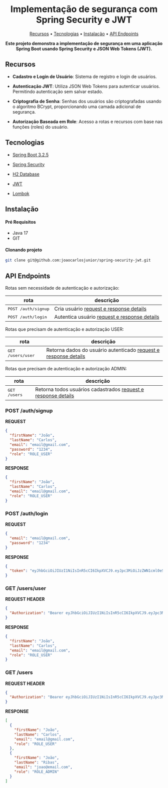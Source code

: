 <h1 align="center" style="font-weight: bold;">Implementação de segurança com Spring Security e JWT</h1>
<p align="center">
  <a href="#recursos">Recursos</a> • 
  <a href="#tecnologias">Tecnologias</a> • 
  <a href="#instalar">Instalação</a> •
  <a href="#rotas">API Endpoints</a>
</p>
<p align="center">
    <b>Este projeto demonstra a implementação de segurança em uma aplicação Spring Boot usando Spring Security e JSON Web Tokens (JWT).</b>
</p>

<h2 id="recursos">Recursos</h2>

- **Cadastro e Login de Usuário**: Sistema de registro e login de usuários.

- **Autenticação JWT**: Utiliza JSON Web Tokens para autenticar usuários. Permitindo autenticação sem salvar estado.

- **Criptografia de Senha**: Senhas dos usuários são criptografadas usando o algoritmo BCrypt, proporcionando uma camada
  adicional de segurança.

- **Autorização Baseada em Role**: Acesso a rotas e recursos com base nas funções (roles) do usuário.

<h2 id="tecnologias">Tecnologias</h2>

- [Spring Boot 3.2.5](https://spring.io/projects/spring-boot)

- [Spring Security](https://spring.io/projects/spring-security)

- [H2 Database](https://www.h2database.com/html/main.html)

- [JWT](https://jwt.io/)

- [Lombok](https://projectlombok.org/)

<h2 id="instalar">Instalação</h2>

#### Pré Requisitos

- Java 17
- GIT

#### Clonando projeto</h3>

```bash
git clone git@github.com:joaocarlosjunior/spring-security-jwt.git
```

<h2 id="rotas">API Endpoints</h2>
Rotas sem necessidade de autenticação e autorização:

| rota                         | descrição                                                        |
|------------------------------|------------------------------------------------------------------|
| <kbd>POST /auth/signup</kbd> | Cria usuário [request e response details](#post-user-signup)     |
| <kbd>POST /auth/login</kbd>  | Autentica usuário [request e response details](#post-user-login) |

Rotas que precisam de autenticação e autorização USER:

| rota                       | descrição                                                                    |
|----------------------------|------------------------------------------------------------------------------|
| <kbd>GET /users/user</kbd> | Retorna dados do usuário autenticado [request e response details](#get-user) |

Rotas que precisam de autenticação e autorização ADMIN:

| rota                  | descrição                                                                         |
|-----------------------|-----------------------------------------------------------------------------------|
| <kbd>GET /users</kbd> | Retorna todos usuários cadastrados [request e response details](#get-users-admin) |

<h3 id="post-user-signup">POST /auth/signup</h3>

**REQUEST**
```json
{
  "firstName": "João",
  "lastName": "Carlos",
  "email": "email@gmail.com",
  "password": "1234",
  "role": "ROLE_USER"
}
```

**RESPONSE**
```json
{
  "firstName": "João",
  "lastName": "Carlos",
  "email": "email@gmail.com",
  "role": "ROLE_USER"
}
```

<h3 id="post-user-login">POST /auth/login</h3>

**REQUEST**
```json
{
  "email": "email@gmail.com",
  "password": "1234"
}
```

**RESPONSE**
```json
{
  "token": "eyJhbGciOiJIUzI1NiIsInR5cCI6IkpXVCJ9.eyJpc3MiOiJzZWN1cml0eS1qd3QtYXBpIiwiaWF0IjoxNzE0NzYyNzIzLCJleHAiOjE3MTQ3OTg3MjMsInN1YiI6ImVtYWlsQGdtYWlsLmNvbSJ9.mBrdogTyydRMUeuIXwnVWF1n8wl00sBRXZoHzH3aPfw"
}
```

<h3 id="get-user">GET /users/user</h3>

**REQUEST HEADER**
```json
{
  "Authorization": "Bearer eyJhbGciOiJIUzI1NiIsInR5cCI6IkpXVCJ9.eyJpc3MiOiJzZWN1cml0eS1qd3QtYXBpIiwiaWF0IjoxNzE0NzYyNzIzLCJleHAiOjE3MTQ3OTg3MjMsInN1YiI6ImVtYWlsQGdtYWlsLmNvbSJ9.mBrdogTyydRMUeuIXwnVWF1n8wl00sBRXZoHzH3aPfw"
}
```

**RESPONSE**
```json
{
  "firstName": "João",
  "lastName": "Carlos",
  "email": "email@gmail.com",
  "role": "ROLE_USER"
}
```

<h3 id="get-users-admin">GET /users</h3>

**REQUEST HEADER**
```json
{
  "Authorization": "Bearer eyJhbGciOiJIUzI1NiIsInR5cCI6IkpXVCJ9.eyJpc3MiOiJzZWN1cml0eS1qd3QtYXBpIiwiaWF0IjoxNzE0NzY2MDgzLCJleHAiOjE3MTQ4MDIwODMsInN1YiI6ImpvYW9AZW1haWwuY29tIn0.So9Z0B91jo1A0hbiBE9ELBNyVuAU-_tsZzVGQUlZNGE"
}
```

**RESPONSE**
```json
[
  {
    "firstName": "João",
    "lastName": "Carlos",
    "email": "email@gmail.com",
    "role": "ROLE_USER"
  },
  {
    "firstName": "João",
    "lastName": "Ribas",
    "email": "joao@email.com",
    "role": "ROLE_ADMIN"
  }
]
```

